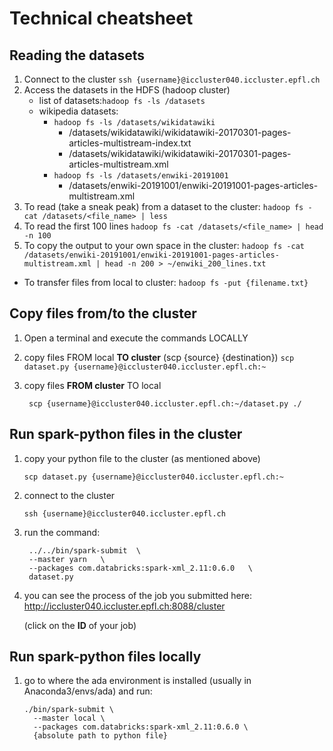 # Technical cheatsheet

## Reading the datasets

1. Connect to the cluster `ssh {username}@iccluster040.iccluster.epfl.ch`
2. Access the datasets in the HDFS (hadoop cluster)
   - list of datasets:`hadoop fs -ls /datasets`
   - wikipedia datasets: 
     - `hadoop fs -ls /datasets/wikidatawiki`
       - /datasets/wikidatawiki/wikidatawiki-20170301-pages-articles-multistream-index.txt
       - /datasets/wikidatawiki/wikidatawiki-20170301-pages-articles-multistream.xml
     - `hadoop fs -ls /datasets/enwiki-20191001`
       - /datasets/enwiki-20191001/enwiki-20191001-pages-articles-multistream.xml
3. To read (take a sneak peak) from a dataset to the cluster: `hadoop fs -cat /datasets/<file_name> | less`
4. To  read the first 100 lines `hadoop fs -cat /datasets/<file_name> | head -n 100`
5. To copy the output to your own space in the cluster: `hadoop fs -cat /datasets/enwiki-20191001/enwiki-20191001-pages-articles-multistream.xml | head -n 200 > ~/enwiki_200_lines.txt`

- To transfer files from local to cluster:
`hadoop fs -put {filename.txt}  `




## Copy files from/to the cluster

1. Open a terminal and execute the commands LOCALLY

2. copy files FROM local **TO cluster** (scp {source} {destination})
   `scp dataset.py {username}@iccluster040.iccluster.epfl.ch:~`

3. copy files **FROM cluster** TO local

   ` scp {username}@iccluster040.iccluster.epfl.ch:~/dataset.py ./`



## Run spark-python files in the cluster 

1. copy your python file to the cluster (as mentioned above)

   `scp dataset.py {username}@iccluster040.iccluster.epfl.ch:~`

2. connect to the cluster

   `ssh {username}@iccluster040.iccluster.epfl.ch`

3. run the command:

   ```
    ../../bin/spark-submit  \
    --master yarn   \
    --packages com.databricks:spark-xml_2.11:0.6.0   \
    dataset.py 
   ```

4. you can see the process of the job you submitted here: http://iccluster040.iccluster.epfl.ch:8088/cluster

   (click on the **ID** of your job)

## Run spark-python files locally

1. go to where the ada environment is installed (usually in Anaconda3/envs/ada) and run:

   ```
   ./bin/spark-submit \
     --master local \
     --packages com.databricks:spark-xml_2.11:0.6.0 \
     {absolute path to python file}   
   ```

   
